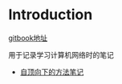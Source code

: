 # Introduction

[gitbook地址](https://teqgin.gitbook.io/networknotes/)

用于记录学习计算机网络时的笔记

* [自顶向下的方法笔记](topdown/README.md)

